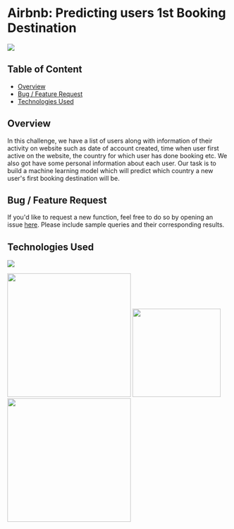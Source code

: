 # Airbnb: Predicting users 1st Booking Destination

![](https://etc-corporate.org/uploads/2019/05/Airbnb_Logo_B%C3%A9lo.svg_.png)

## Table of Content
  * [Overview](#overview)
  * [Bug / Feature Request](#bug---feature-request)
  * [Technologies Used](#technologies-used)

## Overview
In this challenge, we have a list of users along with information of their activity on website such as date of account created, time when user first active on the website, the country for which user has done booking etc. We also got have some personal information about each user. Our task is to build a machine learning model which will predict which country a new user's first booking destination will be.

## Bug / Feature Request

If you'd like to request a new function, feel free to do so by opening an issue [here](https://github.com/kh-bilal/Data-Science-Portfolio/issues/new). Please include sample queries and their corresponding results.

## Technologies Used

![](https://forthebadge.com/images/badges/made-with-python.svg)

[<img target="_blank" src="https://www.analyticsvidhya.com/wp-content/uploads/2015/01/scikit-learn-logo.png" width=280>](https://www.analyticsvidhya.com/wp-content/uploads/2015/01/scikit-learn-logo.png) [<img target="_blank" src="https://static.javatpoint.com/tutorial/pandas/images/python-pandas.png" width=200>](https://static.javatpoint.com/tutorial/pandas/images/python-pandas.png) [<img target="_blank" src="https://miro.medium.com/max/765/1*cyXCE-JcBelTyrK-58w6_Q.png" width=280>](https://miro.medium.com/max/765/1*cyXCE-JcBelTyrK-58w6_Q.png)

